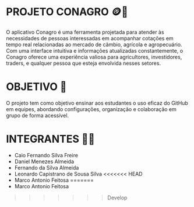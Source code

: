 # PROJETO CONAGRO 🪙🌱

O aplicativo Conagro é uma ferramenta  projetada para atender às necessidades de pessoas interessadas em acompanhar cotações em tempo real relacionadas ao mercado de câmbio, agrícola e agropecuário. Com uma interface intuitiva e informações atualizadas constantemente, o Conagro oferece uma experiência valiosa para agricultores, investidores, traders, e qualquer pessoa que esteja envolvida nesses setores.

# OBJETIVO 🎯

O projeto tem como objetivo ensinar aos estudantes o uso eficaz do GitHub em equipes, abordando configurações, organização e colaboração em grupo de forma acessível.

# INTEGRANTES 🙍‍♂️

- Caio Fernando Silva Freire
- Daniel Menezes Almeida
- Fernando da Silva Almeida
- Leonardo Capistrano de Sousa Silva
<<<<<<< HEAD
- Marco Antonio Feitosa
=======
- Marco Antonio Feitosa
>>>>>>> Develop
